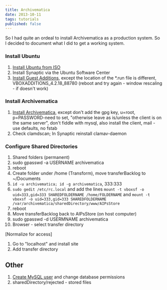 ```yaml
---
title: Archivematica
date: 2013-10-11
tags: tutorials
published: false
---
```


So I had quite an ordeal to install Archivematica as a production system. So I decided to document what I did to get a working system.

### Install Ubuntu

1. [Install Ubuntu from ISO](http://youtu.be/hK-oggHEetc)
1. Install Synaptic via the Ubuntu Software Center
1. [Install Guest Additions](http://virtualboxes.org/doc/installing-guest-additions-on-ubuntu), except the location of the *.run file is different, VBOXADDITIONS_4.2.18_88780 (reboot and try again - window rescaling - if doesn't work)

### Install Archivematica

1. [Install Archivematica](https://www.archivematica.org/wiki/Multi_Node_Install), except don't add the gpg key, u=root, p=PASSWORD-need to set, "otherwise leave as is/unless the client is on the same server", don't fiddle with mysql, also install the client, mail - use defaults, no fstab
1. Check clamdscan; In Synaptic reinstall clamav-daemon

### Configure Shared Directories

1. Shared folders (permanent)
1. sudo gpasswd -a USERNAME archivematica
1. reboot
1. Create folder under /home (Transform), move transferBacklog to ~/Documents
1. `id -u archivematica; id -g archivematica`, 333:333
1. `sudo gedit /etc/rc.local` and add the lines `mount -t vboxsf -o uid=333,gid=333 SHAREDFOLDERNAME /home/FOLDERNAME` and `mount -t vboxsf -o uid=333,gid=333 SHAREDFOLDERNAME /var/archivematica/sharedDirectory/www/AIPsStore`
1. reboot
1. Move transferBacklog back to AIPsStore (on host computer)
1. sudo gpasswd -d USERMNAME archivematica
1. Browser - select transfer directory

[Normalize for access]

1. Go to "localhost" and install site
1. Add transfer directory

Other
-----

1. [Create MySQL user](LINK) and change database permissions
1. sharedDirectory/rejected - stored files
